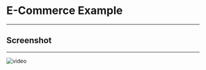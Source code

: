 # E-Commerce Example

---
## Screenshot

---
![video](https://thumbs.gfycat.com/HastyCalculatingDeermouse-size_restricted.gif)
